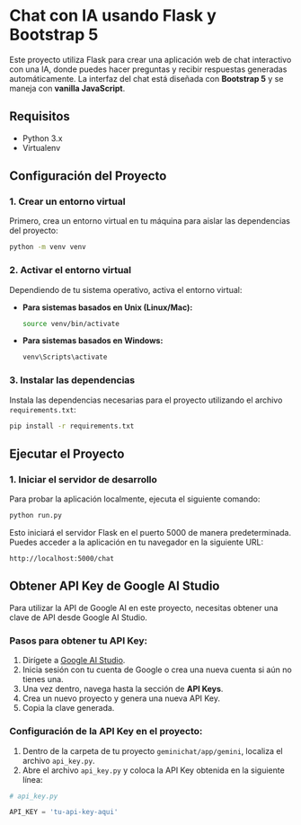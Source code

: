 
# Chat con IA usando Flask y Bootstrap 5

Este proyecto utiliza Flask para crear una aplicación web de chat interactivo con una IA, donde puedes hacer preguntas y recibir respuestas generadas automáticamente. La interfaz del chat está diseñada con **Bootstrap 5** y se maneja con **vanilla JavaScript**.

## Requisitos

- Python 3.x
- Virtualenv

## Configuración del Proyecto

### 1. Crear un entorno virtual

Primero, crea un entorno virtual en tu máquina para aislar las dependencias del proyecto:

```bash
python -m venv venv
```

### 2. Activar el entorno virtual

Dependiendo de tu sistema operativo, activa el entorno virtual:

- **Para sistemas basados en Unix (Linux/Mac):**

  ```bash
  source venv/bin/activate
  ```

- **Para sistemas basados en Windows:**

  ```bash
  venv\Scripts\activate
  ```

### 3. Instalar las dependencias

Instala las dependencias necesarias para el proyecto utilizando el archivo `requirements.txt`:

```bash
pip install -r requirements.txt
```

## Ejecutar el Proyecto

### 1. Iniciar el servidor de desarrollo

Para probar la aplicación localmente, ejecuta el siguiente comando:

```bash
python run.py
```

Esto iniciará el servidor Flask en el puerto 5000 de manera predeterminada. Puedes acceder a la aplicación en tu navegador en la siguiente URL:

```
http://localhost:5000/chat
```


## Obtener API Key de Google AI Studio

Para utilizar la API de Google AI en este proyecto, necesitas obtener una clave de API desde Google AI Studio.

### Pasos para obtener tu API Key:

1. Dirígete a [Google AI Studio](https://aistudio.google.com/).
2. Inicia sesión con tu cuenta de Google o crea una nueva cuenta si aún no tienes una.
3. Una vez dentro, navega hasta la sección de **API Keys**.
4. Crea un nuevo proyecto y genera una nueva API Key.
5. Copia la clave generada.

### Configuración de la API Key en el proyecto:

1. Dentro de la carpeta de tu proyecto `geminichat/app/gemini`, localiza el archivo `api_key.py`.
2. Abre el archivo `api_key.py` y coloca la API Key obtenida en la siguiente línea:

```python
# api_key.py

API_KEY = 'tu-api-key-aqui'



